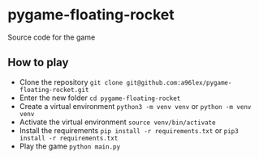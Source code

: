 # pygame-floating-rocket

Source code for the game

## How to play

- Clone the repository `git clone git@github.com:a96lex/pygame-floating-rocket.git` 
- Enter the new folder `cd pygame-floating-rocket`
- Create a virtual environment `python3 -m venv venv` or `python -m venv venv` 
- Activate the virtual environment `source venv/bin/activate`
- Install the requirements `pip install -r requirements.txt` or `pip3 install -r requirements.txt` 
- Play the game `python main.py`
